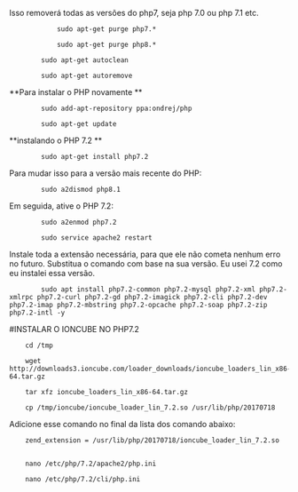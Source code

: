 
Isso removerá todas as versões do php7, seja php 7.0 ou php 7.1 etc.

            	sudo apt-get purge php7.*

            	sudo apt-get purge php8.*

			sudo apt-get autoclean

			sudo apt-get autoremove



**Para instalar o PHP novamente **


			sudo add-apt-repository ppa:ondrej/php

			sudo apt-get update



**instalando o PHP 7.2 **


			sudo apt-get install php7.2



Para mudar isso para a versão mais recente do PHP:


			sudo a2dismod php8.1



Em seguida, ative o PHP 7.2:

			sudo a2enmod php7.2

			sudo service apache2 restart



Instale toda a extensão necessária, para que ele não cometa nenhum erro no futuro. Substitua o comando com base na sua versão. Eu usei 7.2 como eu instalei essa versão.


			sudo apt install php7.2-common php7.2-mysql php7.2-xml php7.2-xmlrpc php7.2-curl php7.2-gd php7.2-imagick php7.2-cli php7.2-dev php7.2-imap php7.2-mbstring php7.2-opcache php7.2-soap php7.2-zip php7.2-intl -y


#INSTALAR O IONCUBE NO PHP7.2

		cd /tmp

		wget http://downloads3.ioncube.com/loader_downloads/ioncube_loaders_lin_x86-64.tar.gz

		tar xfz ioncube_loaders_lin_x86-64.tar.gz

		cp /tmp/ioncube/ioncube_loader_lin_7.2.so /usr/lib/php/20170718
		

Adicione esse comando no final da lista dos comando abaixo: 
                
		zend_extension = /usr/lib/php/20170718/ioncube_loader_lin_7.2.so


		nano /etc/php/7.2/apache2/php.ini

		nano /etc/php/7.2/cli/php.ini




